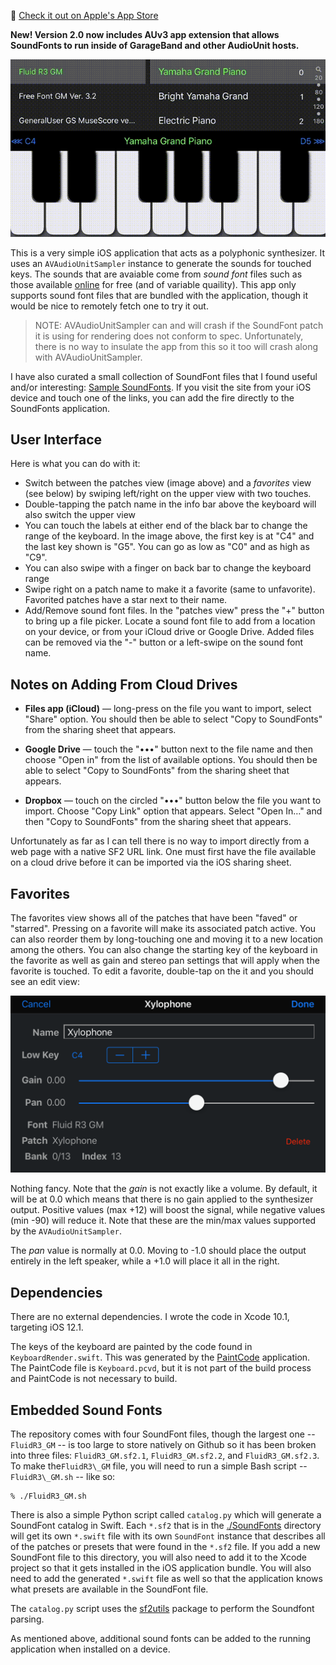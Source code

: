 🥳 [Check it out on Apple's App Store](https://apps.apple.com/us/app/soundfonts/id1453325077)

**New! Version 2.0 now includes AUv3 app extension that allows SoundFonts to run inside of GarageBand and other
AudioUnit hosts.**

![](image.gif)

This is a very simple iOS application that acts as a polyphonic synthesizer. It uses an `AVAudioUnitSampler`
instance to generate the sounds for touched keys. The sounds that are avaiable come from _sound font_ files such
as those available [online](http://www.synthfont.com/links_to_soundfonts.html) for free (and of variable
quaility). This app only supports sound font files that are bundled with the application, though it would be
nice to remotely fetch one to try it out.

> NOTE: AVAudioUnitSampler can and will crash if the SoundFont patch it is using for rendering does not conform to spec. Unfortunately, 
> there is no way to insulate the app from this so it too will crash along with AVAudioUnitSampler.

I have also curated a small collection of SoundFont files that I found useful and/or interesting:
[Sample SoundFonts](https://keystrokecountdown.com/extras/SoundFonts/index.html). If you visit the site from your iOS device and touch
one of the links, you can add the fire directly to the SoundFonts application.

## User Interface

Here is what you can do with it:

* Switch between the patches view (image above) and a _favorites_ view (see below) by swiping left/right on the upper view with two touches.
* Double-tapping the patch name in the info bar above the keyboard will also switch the upper view
* You can touch the labels at either end of the black bar to change the range of the keyboard. In the image
  above, the first key is at "C4" and the last key shown is "G5". You can go as low as "C0" and as high as "C9".
* You can also swipe with a finger on back bar to change the keyboard range
* Swipe right on a patch name to make it a favorite (same to unfavorite). Favorited patches have a star next to
  their name.
* Add/Remove sound font files. In the "patches view" press the "+" button to bring up a file picker. Locate a sound font file
  to add from a location on your device, or from your iCloud drive or Google Drive. Added files can be removed via the "-" button or a
  left-swipe on the sound font name.

## Notes on Adding From Cloud Drives

* __Files app (iCloud)__ — long-press on the file you want to import, select "Share" option. You should then be able to select "Copy to SoundFonts"
from the sharing sheet that appears.

* __Google Drive__ — touch the "•••" button next to the file name and then choose "Open in" from the list of available options. You 
should then be able to select "Copy to SoundFonts" from the sharing sheet that appears.

* __Dropbox__ —  touch on the circled "•••" button below the file you want to import. Choose "Copy Link" option that appears. Select "Open In…" 
and then "Copy to SoundFonts" from the sharing sheet that appears.

Unfortunately as far as I can tell there is no way to import directly from a web page with a native SF2 URL link. One must first have the file available on
a cloud drive before it can be imported via the iOS sharing sheet.

## Favorites

The favorites view shows all of the patches that have been "faved" or "starred". Pressing on a favorite will
make its associated patch active. You can also reorder them by long-touching one and moving it to a new location among the
others. You can also change the starting key of the keyboard in the favorite as
well as gain and stereo pan settings that will apply when the favorite is touched. To edit a favorite,
double-tap on the it and you should see an edit view:

![](FavoriteDetail.png)

Nothing fancy. Note that the _gain_ is not exactly like a volume. By default, it will be at 0.0 which means that
there is no gain applied to the synthesizer output. Positive values (max +12) will boost the signal, while
negative values (min -90) will reduce it. Note that these are the min/max values supported by the
`AVAudioUnitSampler`.

The _pan_ value is normally at 0.0. Moving to -1.0 should place the output entirely in the left speaker, while a
+1.0 will place it all in the right.

## Dependencies

There are no external dependencies. I wrote the code in Xcode 10.1, targeting iOS 12.1.

The keys of the keyboard are painted by the code found in `KeyboardRender.swift`. This was generated by the
[PaintCode](https://www.paintcodeapp.com) application. The PaintCode file is `Keyboard.pcvd`, but it is not part
of the build process and PaintCode is not necessary to build.

## Embedded Sound Fonts

The repository comes with four SoundFont files, though the largest one -- `FluidR3_GM` -- is too large to store
natively on Github so it has been broken into three files: `FluidR3_GM.sf2.1`, `FluidR3_GM.sf2.2`, and
`FluidR3_GM.sf2.3`. To make the`FluidR3\_GM` file, you will need to run a simple Bash script -- `FluidR3\_GM.sh`
-- like so:

```
% ./FluidR3_GM.sh
```

There is also a simple Python script called `catalog.py` which will generate a SoundFont catalog in Swift. Each
`*.sf2` that is in the
[./SoundFonts](https://github.com/bradhowes/SoundFonts/tree/master/SoundFonts/MIDI/SoundFonts) directory
will get its own `*.swift` file with its own `SoundFont` instance that describes all of the patches or presets
that were found in the `*.sf2` file. If you add a new SoundFont file to this directory, you will also need to
add it to the Xcode project so that it gets installed in the iOS application bundle. You will also need to add
the generated `*.swift` file as well so that the application knows what presets are available in the SoundFont
file.

The `catalog.py` script uses the [sf2utils](https://pypi.org/project/sf2utils/) package to perform the Soundfont
parsing.

As mentioned above, additional sound fonts can be added to the running application when installed on a device.
